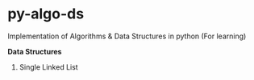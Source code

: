 # py-algo-ds
Implementation of Algorithms &amp; Data Structures in python (For learning)

**Data Structures**
1. Single Linked List
